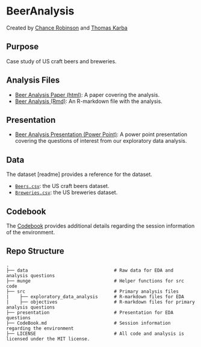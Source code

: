 # BeerAnalysis

Created by [Chance Robinson](https://github.com/RobinsonCW) and [Thomas Karba](https://github.com/thomaskarba)

## Purpose

Case study of US craft beers and breweries.

## Analysis Files

* [Beer Analysis Paper (html)](https://github.com/RobinsonCW/BeerAnalysis/blob/master/src/exploratory_data_analysis/chance/Exploratory_Data_Analysis.md): A paper covering the analysis. 
* [Beer Analysis (Rmd)](https://github.com/RobinsonCW/BeerAnalysis/blob/master/src/exploratory_data_analysis/chance/Exploratory_Data_Analysis.Rmd): An R-markdown file with the analysis.

## Presentation

* [Beer Analysis Presentation (Power Point)](https://github.com/RobinsonCW/BeerAnalysis/blob/master/presentation/DS6306_Proj1_Presentation.pptx): A power point presentation covering the questions of interest from our exploratory data analysis.

## Data

The dataset [readme] provides a reference for the dataset. 

* [`Beers.csv`](https://github.com/RobinsonCW/BeerAnalysis/blob/master/data/Beers.csv): the US craft beers dataset.
* [`Breweries.csv`](https://github.com/RobinsonCW/BeerAnalysis/blob/master/data/Breweries.csv): the US breweries dataset.

## Codebook

The [Codebook](https://github.com/RobinsonCW/BeerAnalysis) provides additional details regarding the session information of the environment.

## Repo Structure
    .
    ├── data                                # Raw data for EDA and analysis questions
    ├── munge                               # Helper functions for src code
    ├── src                                 # Primary analysis files
    |    ├── exploratory_data_analysis      # R-markdown files for EDA
    |    ├── objectives                     # R-markdown files for primary analysis questions
    ├── presentation                        # Presentation for EDA questions
    ├── CodeBook.md                         # Session information regarding the environment
    ├── LICENSE                             # All code and analysis is licensed under the MIT license.
